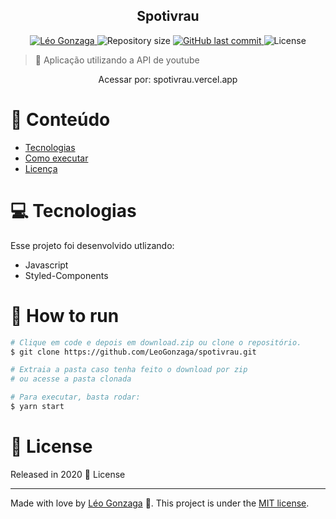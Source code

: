 

<div align="center">
<h2>Spotivrau</h2>
</div>   
<p align="center">	
   <a href="https://www.linkedin.com/in/leogonzaga/">
      <img alt="Léo Gonzaga" src="https://img.shields.io/badge/-Leo Gonzaga-FB250?style=flat&logo=Linkedin&logoColor=white" />
   </a>
  <img alt="Repository size" src="https://img.shields.io/github/repo-size/LeoGonzaga/spotivrau?color=FB250">

  <a href="https://github.com/leoGonzaga/spotivrau/commits/main">
    <img alt="GitHub last commit" src="https://img.shields.io/github/last-commit/leoGonzaga/spotivrau?color=FB250">
  </a> 
  <img alt="License" src="https://img.shields.io/badge/license-MIT-FB250">

</p>

> :rocket: Aplicação utilizando a API de youtube


<div align="center">
   <p>Acessar por: spotivrau.vercel.app </p>  
</div> 

# :pushpin: Conteúdo

* [Tecnologias](#computer-Tecnologias)
* [Como executar](#construction_worker-how-to-run)
* [Licença](#closed_book-license)
  
# :computer: Tecnologias
Esse projeto foi desenvolvido utlizando:

* Javascript
* Styled-Components

# :construction_worker: How to run
```bash
# Clique em code e depois em download.zip ou clone o repositório.
$ git clone https://github.com/LeoGonzaga/spotivrau.git

# Extraia a pasta caso tenha feito o download por zip
# ou acesse a pasta clonada

# Para executar, basta rodar:
$ yarn start

```

# :closed_book: License

Released in 2020 :closed_book: License

---

Made with love by [Léo Gonzaga](https://github.com/LeoGonzaga) 🚀.
This project is under the [MIT license](./LICENSE).
